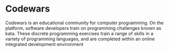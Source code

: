 # Codewars

Codewars is an educational community for computer programming. On the platform, software developers train on programming challenges known as kata. 
These discrete programming exercises train a range of skills in a variety of programming languages, 
and are completed within an online integrated development environment


